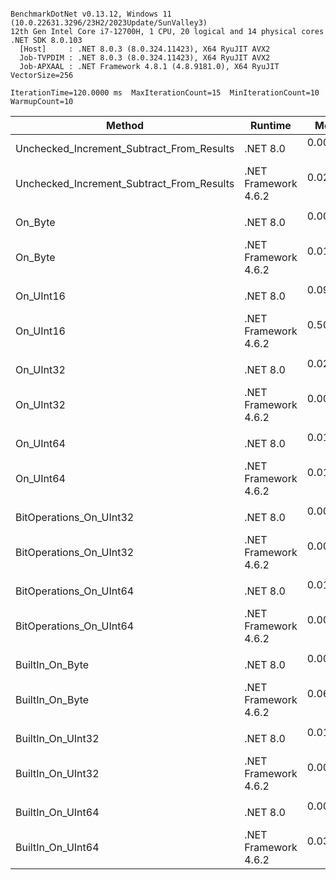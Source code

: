 ```

BenchmarkDotNet v0.13.12, Windows 11 (10.0.22631.3296/23H2/2023Update/SunValley3)
12th Gen Intel Core i7-12700H, 1 CPU, 20 logical and 14 physical cores
.NET SDK 8.0.103
  [Host]     : .NET 8.0.3 (8.0.324.11423), X64 RyuJIT AVX2
  Job-TVPDIM : .NET 8.0.3 (8.0.324.11423), X64 RyuJIT AVX2
  Job-APXAAL : .NET Framework 4.8.1 (4.8.9181.0), X64 RyuJIT VectorSize=256

IterationTime=120.0000 ms  MaxIterationCount=15  MinIterationCount=10
WarmupCount=10

```
| Method                                    | Runtime              | Mean      | Error     | StdDev    | Median    | Ratio | RatioSD |
|------------------------------------------ |--------------------- |----------:|----------:|----------:|----------:|------:|--------:|
| Unchecked_Increment_Subtract_From_Results | .NET 8.0             | 0.0000 ns | 0.0000 ns | 0.0000 ns | 0.0000 ns |     ? |       ? |
| Unchecked_Increment_Subtract_From_Results | .NET Framework 4.6.2 | 0.0297 ns | 0.0256 ns | 0.0239 ns | 0.0283 ns |     ? |       ? |
|                                           |                      |           |           |           |           |       |         |
| On_Byte                                   | .NET 8.0             | 0.0007 ns | 0.0035 ns | 0.0021 ns | 0.0000 ns |     ? |       ? |
| On_Byte                                   | .NET Framework 4.6.2 | 0.0105 ns | 0.0178 ns | 0.0167 ns | 0.0000 ns |     ? |       ? |
|                                           |                      |           |           |           |           |       |         |
| On_UInt16                                 | .NET 8.0             | 0.0939 ns | 0.0246 ns | 0.0163 ns | 0.0919 ns |  1.00 |    0.00 |
| On_UInt16                                 | .NET Framework 4.6.2 | 0.5023 ns | 0.0206 ns | 0.0123 ns | 0.5058 ns |  5.57 |    0.94 |
|                                           |                      |           |           |           |           |       |         |
| On_UInt32                                 | .NET 8.0             | 0.0212 ns | 0.0249 ns | 0.0220 ns | 0.0143 ns |     ? |       ? |
| On_UInt32                                 | .NET Framework 4.6.2 | 0.0000 ns | 0.0000 ns | 0.0000 ns | 0.0000 ns |     ? |       ? |
|                                           |                      |           |           |           |           |       |         |
| On_UInt64                                 | .NET 8.0             | 0.0116 ns | 0.0163 ns | 0.0108 ns | 0.0089 ns |     ? |       ? |
| On_UInt64                                 | .NET Framework 4.6.2 | 0.0181 ns | 0.0296 ns | 0.0276 ns | 0.0004 ns |     ? |       ? |
|                                           |                      |           |           |           |           |       |         |
| BitOperations_On_UInt32                   | .NET 8.0             | 0.0081 ns | 0.0153 ns | 0.0128 ns | 0.0000 ns |     ? |       ? |
| BitOperations_On_UInt32                   | .NET Framework 4.6.2 | 0.0000 ns | 0.0000 ns | 0.0000 ns | 0.0000 ns |     ? |       ? |
|                                           |                      |           |           |           |           |       |         |
| BitOperations_On_UInt64                   | .NET 8.0             | 0.0154 ns | 0.0211 ns | 0.0176 ns | 0.0066 ns |     ? |       ? |
| BitOperations_On_UInt64                   | .NET Framework 4.6.2 | 0.0025 ns | 0.0069 ns | 0.0045 ns | 0.0000 ns |     ? |       ? |
|                                           |                      |           |           |           |           |       |         |
| BuiltIn_On_Byte                           | .NET 8.0             | 0.0033 ns | 0.0091 ns | 0.0066 ns | 0.0000 ns |     ? |       ? |
| BuiltIn_On_Byte                           | .NET Framework 4.6.2 | 0.0633 ns | 0.0446 ns | 0.0417 ns | 0.0449 ns |     ? |       ? |
|                                           |                      |           |           |           |           |       |         |
| BuiltIn_On_UInt32                         | .NET 8.0             | 0.0176 ns | 0.0210 ns | 0.0164 ns | 0.0165 ns |     ? |       ? |
| BuiltIn_On_UInt32                         | .NET Framework 4.6.2 | 0.0000 ns | 0.0000 ns | 0.0000 ns | 0.0000 ns |     ? |       ? |
|                                           |                      |           |           |           |           |       |         |
| BuiltIn_On_UInt64                         | .NET 8.0             | 0.0014 ns | 0.0047 ns | 0.0028 ns | 0.0000 ns |     ? |       ? |
| BuiltIn_On_UInt64                         | .NET Framework 4.6.2 | 0.0332 ns | 0.0319 ns | 0.0299 ns | 0.0196 ns |     ? |       ? |
